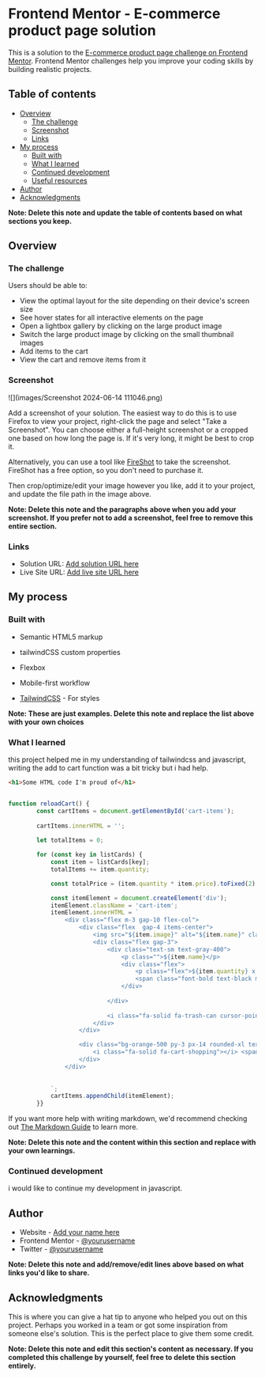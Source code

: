 # Frontend Mentor - E-commerce product page solution

This is a solution to the [E-commerce product page challenge on Frontend Mentor](https://www.frontendmentor.io/challenges/ecommerce-product-page-UPsZ9MJp6). Frontend Mentor challenges help you improve your coding skills by building realistic projects.

## Table of contents

- [Overview](#overview)
  - [The challenge](#the-challenge)
  - [Screenshot](#screenshot)
  - [Links](#links)
- [My process](#my-process)
  - [Built with](#built-with)
  - [What I learned](#what-i-learned)
  - [Continued development](#continued-development)
  - [Useful resources](#useful-resources)
- [Author](#author)
- [Acknowledgments](#acknowledgments)

**Note: Delete this note and update the table of contents based on what sections you keep.**

## Overview

### The challenge

Users should be able to:

- View the optimal layout for the site depending on their device's screen size
- See hover states for all interactive elements on the page
- Open a lightbox gallery by clicking on the large product image
- Switch the large product image by clicking on the small thumbnail images
- Add items to the cart
- View the cart and remove items from it

### Screenshot

![](images/Screenshot 2024-06-14 111046.png)

Add a screenshot of your solution. The easiest way to do this is to use Firefox to view your project, right-click the page and select "Take a Screenshot". You can choose either a full-height screenshot or a cropped one based on how long the page is. If it's very long, it might be best to crop it.

Alternatively, you can use a tool like [FireShot](https://getfireshot.com/) to take the screenshot. FireShot has a free option, so you don't need to purchase it. 

Then crop/optimize/edit your image however you like, add it to your project, and update the file path in the image above.

**Note: Delete this note and the paragraphs above when you add your screenshot. If you prefer not to add a screenshot, feel free to remove this entire section.**

### Links

- Solution URL: [Add solution URL here](https://github.com/Godbrand0/ecommerce-product-page-main)
- Live Site URL: [Add live site URL here](https://godbrand0.github.io/ecommerce-product-page-main/page.htm)

## My process

### Built with

- Semantic HTML5 markup
- tailwindCSS custom properties
- Flexbox

- Mobile-first workflow

- [TailwindCSS](https://tailwindcss.com/) - For styles

**Note: These are just examples. Delete this note and replace the list above with your own choices**

### What I learned

this project helped me in my understanding of tailwindcss and javascript, writing the add to cart function was a bit tricky but i had help.
```html
<h1>Some HTML code I'm proud of</h1>
```
```css

```
```js
function reloadCart() {
        const cartItems = document.getElementById('cart-items');
        
        cartItems.innerHTML = ''; 
         
        let totalItems = 0;

        for (const key in listCards) {
            const item = listCards[key];
            totalItems += item.quantity;

            const totalPrice = (item.quantity * item.price).toFixed(2);

            const itemElement = document.createElement('div');
            itemElement.className = 'cart-item';
            itemElement.innerHTML = `
                <div class="flex m-3 gap-10 flex-col">
                    <div class="flex  gap-4 items-center">
                        <img src="${item.image}" alt="${item.name}" class="rounded-md w-12 h-12">
                        <div class="flex gap-3">
                            <div class="text-sm text-gray-400">
                                <p class="">${item.name}</p>
                                <div class="flex">
                                    <p class="flex">${item.quantity} x $${item.price}</p>
                                    <span class="font-bold text-black mx-3">$${totalPrice}</span>
                                </div>
                                
                            </div>
                            
                            <i class="fa-solid fa-trash-can cursor-pointer text-gray-400" id="delete"></i>
                        </div>
                    </div>

                    <div class="bg-orange-500 py-3 px-14 rounded-xl text-center cursor-pointer hover:opacity-45 duration-150" id="" >
                        <i class="fa-solid fa-cart-shopping"></i> <span class="font-bold px-3 ">Checkout</span>
                    </div>
                </div>
                
                
            `;
            cartItems.appendChild(itemElement);
        }}
```

If you want more help with writing markdown, we'd recommend checking out [The Markdown Guide](https://www.markdownguide.org/) to learn more.

**Note: Delete this note and the content within this section and replace with your own learnings.**

### Continued development

i would like to continue my development in javascript.




## Author

- Website - [Add your name here](https://www.your-site.com)
- Frontend Mentor - [@yourusername](https://www.frontendmentor.io/profile/yourusername)
- Twitter - [@yourusername](https://www.twitter.com/yourusername)

**Note: Delete this note and add/remove/edit lines above based on what links you'd like to share.**

## Acknowledgments

This is where you can give a hat tip to anyone who helped you out on this project. Perhaps you worked in a team or got some inspiration from someone else's solution. This is the perfect place to give them some credit.

**Note: Delete this note and edit this section's content as necessary. If you completed this challenge by yourself, feel free to delete this section entirely.**
